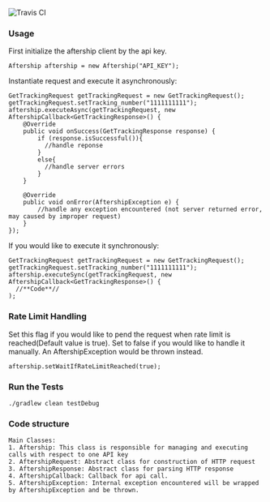 ![Travis CI](https://travis-ci.org/developerdalelaw/vlxWkSY4pUOOBL2Bmzf-ig.svg?branch=master)

### Usage
First initialize the aftership client by the api key.
```
Aftership aftership = new Aftership("API_KEY");
```

Instantiate request and execute it asynchronously:
```
GetTrackingRequest getTrackingRequest = new GetTrackingRequest();
getTrackingRequest.setTracking_number("1111111111");
aftership.executeAsync(getTrackingRequest, new AftershipCallback<GetTrackingResponse>() {
    @Override
    public void onSuccess(GetTrackingResponse response) {
        if (response.isSuccessful()){
          //handle reponse
        }
        else{
          //handle server errors
        }
    }

    @Override
    public void onError(AftershipException e) {
        //handle any exception encountered (not server returned error, may caused by improper request)
    }
});
```

If you would like to execute it synchronously:
```
GetTrackingRequest getTrackingRequest = new GetTrackingRequest();
getTrackingRequest.setTracking_number("1111111111");
aftership.executeSync(getTrackingRequest, new AftershipCallback<GetTrackingResponse>() {
  //**Code**//
);
```

### Rate Limit Handling
Set this flag if you would like to pend the request when rate limit is reached(Default value is true). Set to false if you would like to handle it manually. An AftershipException would be thrown instead.
```
aftership.setWaitIfRateLimitReached(true);
```



### Run the Tests
```
./gradlew clean testDebug
```

### Code structure
```
Main Classes:
1. Aftership: This class is responsible for managing and executing calls with respect to one API key
2. AftershipRequest: Abstract class for construction of HTTP request
3. AftershipResponse: Abstract class for parsing HTTP response
4. AftershipCallback: Callback for api call.
5. AftershipException: Internal exception encountered will be wrapped by AftershipException and be thrown.
```
